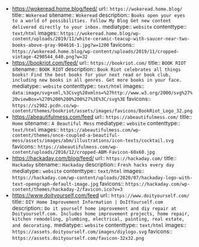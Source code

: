 - https://wokeread.home.blog/feed/
  url:: `https://wokeread.home.blog/`
  title:: `Wokeread`
  sitename:: `Wokeread`
  description:: `Books open your eyes to a world of possibilities. Follow My Blog Get new content delivered directly to your inbox.`
  mediatype:: `website`
  contenttype:: `text/html`
  images:: `https://wokeread.home.blog/wp-content/uploads/2019/11/white-ceramic-teacup-with-saucer-near-two-books-above-gray-904616-1.jpg?w=1200`
  favicons:: `https://wokeread.home.blog/wp-content/uploads/2019/11/cropped-vintage-4290544_640.png?w=32`
- https://bookriot.com/feed/
  url:: `https://bookriot.com/`
  title:: `BOOK RIOT`
  sitename:: `BOOK RIOT`
  description:: `Book Riot celebrates all things books! Find the best books for your next read or book club, including new books in all genres. Get more books in your face.`
  mediatype:: `website`
  contenttype:: `text/html`
  images:: `data:image/svg+xml,%3Csvg%20xmlns=%27http://www.w3.org/2000/svg%27%20viewBox=%270%200%200%200%27%3E%3C/svg%3E`
  favicons:: `https://s2982.pcdn.co/wp-content/themes/bookriot/assets/images/favicons/BookRiot_Logo_32.png`
- https://abeautifulmess.com/feed
  url:: `https://abeautifulmess.com/`
  title:: `Home`
  sitename:: `A Beautiful Mess`
  mediatype:: `website`
  contenttype:: `text/html`
  images:: `https://abeautifulmess.com/wp-content/themes/once-coupled-a-beautiful-mess/assets/images/abm/illustrations/icon-texts/cocktail.svg`
  favicons:: `https://abeautifulmess.com/wp-content/uploads/2016/12/cropped-ABM-Favicon-60x60.jpg`
- https://hackaday.com/blog/feed/
  url:: `https://hackaday.com/`
  title:: `Hackaday`
  sitename:: `Hackaday`
  description:: `Fresh hacks every day`
  mediatype:: `website`
  contenttype:: `text/html`
  images:: `https://hackaday.com/wp-content/uploads/2020/07/hackaday-logo-with-text-opengraph-default-image.jpg`
  favicons:: `https://hackaday.com/wp-content/themes/hackaday-2/favicon.ico?v=3`
- https://www.doityourself.com/feed
  url:: `https://www.doityourself.com/`
  title:: `DIY Home Improvement Information | DoItYourself.com`
  description:: `Do it yourself home improvement and diy repair at Doityourself.com. Includes home improvement projects, home repair, kitchen remodeling, plumbing, electrical, painting, real estate, and decorating.`
  mediatype:: `website`
  contenttype:: `text/html`
  images:: `https://assets.doityourself.com/images/diylogo.svg`
  favicons:: `https://assets.doityourself.com/favicon-32x32.png`